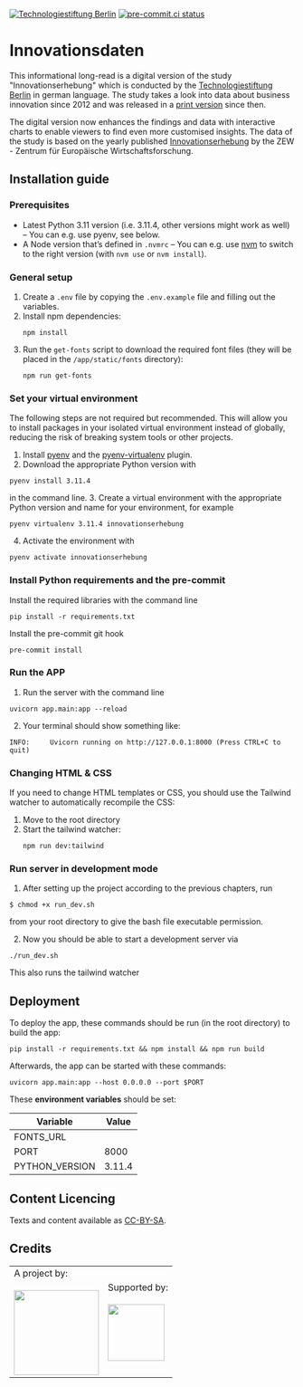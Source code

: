 [![Technologiestiftung Berlin](https://img.shields.io/badge/Built%20with%20%E2%9D%A4%EF%B8%8F-at%20Technologiestiftung%20Berlin-blue)](https://www.technologiestiftung-berlin.de)
[![pre-commit.ci status](https://results.pre-commit.ci/badge/github/technologiestiftung/innovationserhebung/main.svg)](https://results.pre-commit.ci/latest/github/technologiestiftung/innovationserhebung/main)


# Innovationsdaten

This informational long-read is a digital version of the study "Innovationserhebung" which is conducted by the [Technologiestiftung Berlin](https://www.technologiestiftung-berlin.de) in german language. The study takes a look into data about business innovation since 2012 and was released in a [print version](https://www.technologiestiftung-berlin.de/downloads/innovationserhebung-2022) since then.

The digital version now enhances the findings and data with interactive charts to enable viewers to find even more customised insights. The data of the study is based on the yearly published [Innovationserhebung](https://www.zew.de/publikationen/zew-gutachten-und-forschungsberichte/forschungsberichte/innovationen/innovationserhebung) by the ZEW - Zentrum für Europäische Wirtschaftsforschung.

## Installation guide

### Prerequisites

- Latest Python 3.11 version (i.e. 3.11.4, other versions might work as well) – You can e.g. use pyenv, see below.
- A Node version that’s defined in `.nvmrc` – You can e.g. use [nvm](https://github.com/nvm-sh/nvm) to switch to the right version (with `nvm use` or `nvm install`).


### General setup

1. Create a `.env` file by copying the `.env.example` file and filling out the variables.
2. Install npm dependencies:
    ```shell
    npm install
    ```
3. Run the `get-fonts` script to download the required font files (they will be placed in the `/app/static/fonts` directory):
    ```shell
    npm run get-fonts
    ```


### Set your virtual environment

The following steps are not required but recommended. This will allow you to install packages in your isolated virtual environment instead of globally, reducing the risk of breaking system tools or other projects.

1. Install [pyenv](https://github.com/pyenv/pyenv) and the [pyenv-virtualenv](https://github.com/pyenv/pyenv-virtualenv) plugin.
2. Download the appropriate Python version with
```shell
pyenv install 3.11.4
```
in the command line.
3. Create a virtual environment with the appropriate Python version and name for your environment, for example
```shell
pyenv virtualenv 3.11.4 innovationserhebung
```
4. Activate the environment with
```shell
pyenv activate innovationserhebung
```


### Install Python requirements and the pre-commit

Install the required libraries with the command line
```shell
pip install -r requirements.txt
```

Install the pre-commit git hook
```shell
pre-commit install
```

### Run the APP

1. Run the server with the command line 
```shell
uvicorn app.main:app --reload
```
2. Your terminal should show something like: 

```
INFO:     Uvicorn running on http://127.0.0.1:8000 (Press CTRL+C to quit)
```


### Changing HTML & CSS

If you need to change HTML templates or CSS, you should use the Tailwind watcher to automatically recompile the CSS:

1. Move to the root directory
2. Start the tailwind watcher:
    ```shell
    npm run dev:tailwind
    ```

### Run server in development mode

1. After setting up the project according to the previous chapters, run
```shell
$ chmod +x run_dev.sh
```
from your root directory to give the bash file executable permission.

2. Now you should be able to start a development server via
```shell
./run_dev.sh
```
This also runs the tailwind watcher

## Deployment

To deploy the app, these commands should be run (in the root directory) to build the app:

```shell
pip install -r requirements.txt && npm install && npm run build
```

Afterwards, the app can be started with these commands:

```shell
uvicorn app.main:app --host 0.0.0.0 --port $PORT
```

These **environment variables** should be set:

| Variable       | Value        |
|----------------|--------------|
| FONTS_URL      | <secret-URL> |
| PORT           | 8000         |
| PYTHON_VERSION | 3.11.4       |


## Content Licencing

Texts and content available as [CC-BY-SA](https://creativecommons.org/licenses/by-sa/4.0/).


## Credits

<table>
  <tr>
    <td>
      A project by: <a href="https://www.technologiestiftung-berlin.de/en/">
        <br />
        <br />
        <img width="150" src="https://logos.citylab-berlin.org/logo-technologiestiftung-berlin-en.svg" />
      </a>
    </td>
    <td>
      Supported by: <a href="https://www.berlin.de/sen/web/">
        <br />
        <br />
        <img width="100" src="https://logos.citylab-berlin.org/logo-berlin-senweb-de.svg" />
      </a>
    </td>
  </tr>
</table>
